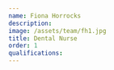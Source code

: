 ```yaml
---
name: Fiona Horrocks
description:
image: /assets/team/fh1.jpg
title: Dental Nurse
order: 1
qualifications:
---
```


